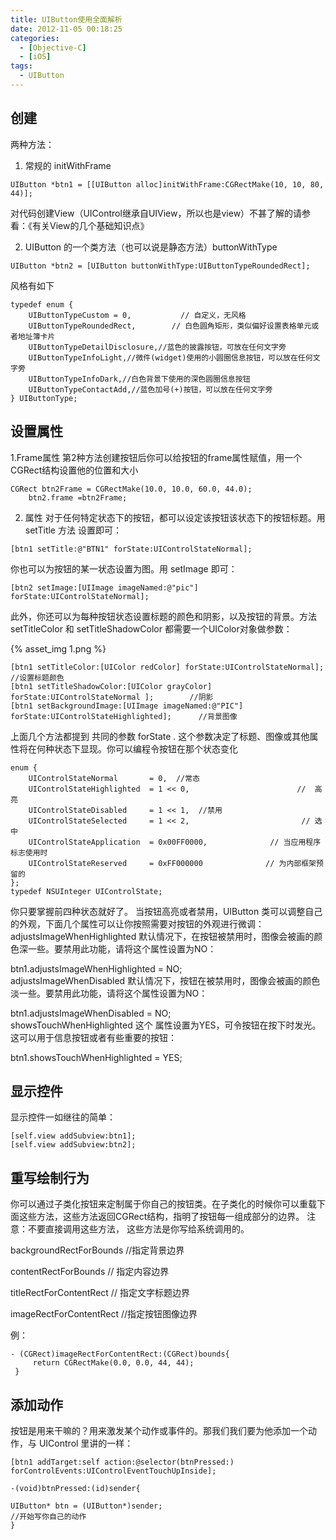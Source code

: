 ```yaml
---
title: UIButton使用全面解析
date: 2012-11-05 00:18:25
categories: 
  - [Objective-C]
  - [iOS]
tags:
  - UIButton
---
```

## 创建
两种方法：
1. 常规的 initWithFrame
```objc
UIButton *btn1 = [[UIButton alloc]initWithFrame:CGRectMake(10, 10, 80, 44)]; 
```

对代码创建View（UIControl继承自UIView，所以也是view）不甚了解的请参看：《有关View的几个基础知识点》
 
2. UIButton 的一个类方法（也可以说是静态方法）buttonWithType
```objc
UIButton *btn2 = [UIButton buttonWithType:UIButtonTypeRoundedRect];  
```

风格有如下
```objc
typedef enum {  
    UIButtonTypeCustom = 0,           // 自定义，无风格  
    UIButtonTypeRoundedRect,        // 白色圆角矩形，类似偏好设置表格单元或者地址簿卡片  
    UIButtonTypeDetailDisclosure,//蓝色的披露按钮，可放在任何文字旁  
    UIButtonTypeInfoLight,//微件(widget)使用的小圆圈信息按钮，可以放在任何文字旁  
    UIButtonTypeInfoDark,//白色背景下使用的深色圆圈信息按钮  
    UIButtonTypeContactAdd,//蓝色加号(+)按钮，可以放在任何文字旁  
} UIButtonType;  
```

## 设置属性
 
1.Frame属性
第2种方法创建按钮后你可以给按钮的frame属性赋值，用一个CGRect结构设置他的位置和大小
```objc
CGRect btn2Frame = CGRectMake(10.0, 10.0, 60.0, 44.0);  
    btn2.frame =btn2Frame;  
```

2. 属性
对于任何特定状态下的按钮，都可以设定该按钮该状态下的按钮标题。用setTitle 方法 设置即可：
```objc
[btn1 setTitle:@"BTN1" forState:UIControlStateNormal];
```

 你也可以为按钮的某一状态设置为图。用 setImage 即可：
```objc
[btn2 setImage:[UIImage imageNamed:@"pic"] forState:UIControlStateNormal]; 
```
 此外，你还可以为每种按钮状态设置标题的颜色和阴影，以及按钮的背景。方法 setTitleColor 和 setTitleShadowColor 都需要一个UIColor对象做参数：

 {% asset_img 1.png %}
```objc
[btn1 setTitleColor:[UIColor redColor] forState:UIControlStateNormal];                        //设置标题颜色  
[btn1 setTitleShadowColor:[UIColor grayColor] forState:UIControlStateNormal ];        //阴影  
[btn1 setBackgroundImage:[UIImage imageNamed:@"PIC"] forState:UIControlStateHighlighted];      //背景图像  
``` 
上面几个方法都提到 共同的参数 forState . 这个参数决定了标题、图像或其他属性将在何种状态下显现。你可以编程令按钮在那个状态变化

```objc
enum {  
    UIControlStateNormal       = 0,  //常态                       
    UIControlStateHighlighted  = 1 << 0,                        //  高亮  
    UIControlStateDisabled     = 1 << 1,  //禁用  
    UIControlStateSelected     = 1 << 2,                         // 选中  
    UIControlStateApplication  = 0x00FF0000,              // 当应用程序标志使用时  
    UIControlStateReserved     = 0xFF000000              // 为内部框架预留的  
};  
typedef NSUInteger UIControlState;  
```

你只要掌握前四种状态就好了。
当按钮高亮或者禁用，UIButton 类可以调整自己的外观，下面几个属性可以让你按照需要对按钮的外观进行微调：
adjustsImageWhenHighlighted
默认情况下，在按钮被禁用时，图像会被画的颜色深一些。要禁用此功能，请将这个属性设置为NO：
 
btn1.adjustsImageWhenHighlighted = NO;  
adjustsImageWhenDisabled
默认情况下，按钮在被禁用时，图像会被画的颜色淡一些。要禁用此功能，请将这个属性设置为NO：
 
btn1.adjustsImageWhenDisabled = NO;  
showsTouchWhenHighlighted
这个
属性设置为YES，可令按钮在按下时发光。这可以用于信息按钮或者有些重要的按钮：
 
btn1.showsTouchWhenHighlighted = YES; 
 
## 显示控件
 显示控件一如继往的简单：
```objc
[self.view addSubview:btn1];  
[self.view addSubview:btn2];  
```

## 重写绘制行为
 
你可以通过子类化按钮来定制属于你自己的按钮类。在子类化的时候你可以重载下面这些方法，这些方法返回CGRect结构，指明了按钮每一组成部分的边界。
注意：不要直接调用这些方法， 这些方法是你写给系统调用的。
 
backgroundRectForBounds   //指定背景边界  
 
contentRectForBounds // 指定内容边界  
 
titleRectForContentRect    // 指定文字标题边界  
 
imageRectForContentRect     //指定按钮图像边界  
 
例：
```objc
- (CGRect)imageRectForContentRect:(CGRect)bounds{  
     return CGRectMake(0.0, 0.0, 44, 44);  
 }  
```

## 添加动作
按钮是用来干嘛的？用来激发某个动作或事件的。那我们我们要为他添加一个动作，与 UIControl 里讲的一样：
```objc
[btn1 addTarget:self action:@selector(btnPressed:) forControlEvents:UIControlEventTouchUpInside];  
 
-(void)btnPressed:(id)sender{  
    
UIButton* btn = (UIButton*)sender;   
//开始写你自己的动作  
}  
```
